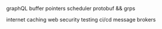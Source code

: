 graphQL
buffer
pointers
scheduler
protobuf && grps


internet
caching
web security
testing
ci/cd
message brokers

